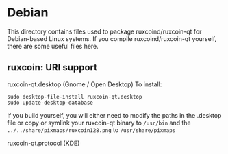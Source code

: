 
Debian
====================
This directory contains files used to package ruxcoind/ruxcoin-qt
for Debian-based Linux systems. If you compile ruxcoind/ruxcoin-qt yourself, there are some useful files here.

## ruxcoin: URI support ##


ruxcoin-qt.desktop  (Gnome / Open Desktop)
To install:

	sudo desktop-file-install ruxcoin-qt.desktop
	sudo update-desktop-database

If you build yourself, you will either need to modify the paths in
the .desktop file or copy or symlink your ruxcoin-qt binary to `/usr/bin`
and the `../../share/pixmaps/ruxcoin128.png` to `/usr/share/pixmaps`

ruxcoin-qt.protocol (KDE)

